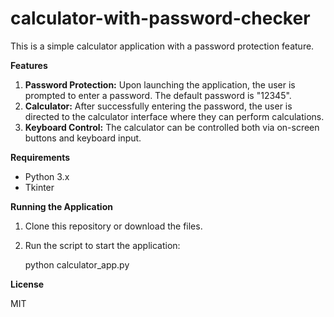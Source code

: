 # calculator-with-password-checker

This is a simple calculator application with a password protection feature.

**Features**

1. **Password Protection:** Upon launching the application, the user is prompted to enter a password. The default password is "12345".
2. **Calculator:** After successfully entering the password, the user is directed to the calculator interface where they can perform calculations.
3. **Keyboard Control:** The calculator can be controlled both via on-screen buttons and keyboard input.

**Requirements**

- Python 3.x
- Tkinter

**Running the Application**

1. Clone this repository or download the files.
2. Run the script to start the application:
    
    python calculator_app.py

**License**

MIT

